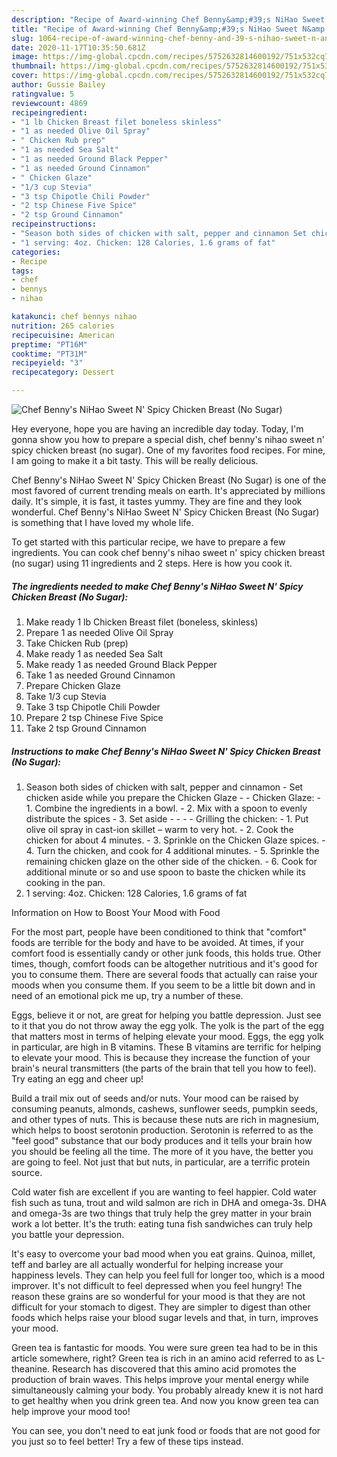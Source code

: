 ```yaml
---
description: "Recipe of Award-winning Chef Benny&amp;#39;s NiHao Sweet N&amp;#39; Spicy Chicken Breast (No Sugar)"
title: "Recipe of Award-winning Chef Benny&amp;#39;s NiHao Sweet N&amp;#39; Spicy Chicken Breast (No Sugar)"
slug: 1064-recipe-of-award-winning-chef-benny-and-39-s-nihao-sweet-n-and-39-spicy-chicken-breast-no-sugar
date: 2020-11-17T10:35:50.681Z
image: https://img-global.cpcdn.com/recipes/5752632814600192/751x532cq70/chef-bennys-nihao-sweet-n-spicy-chicken-breast-no-sugar-recipe-main-photo.jpg
thumbnail: https://img-global.cpcdn.com/recipes/5752632814600192/751x532cq70/chef-bennys-nihao-sweet-n-spicy-chicken-breast-no-sugar-recipe-main-photo.jpg
cover: https://img-global.cpcdn.com/recipes/5752632814600192/751x532cq70/chef-bennys-nihao-sweet-n-spicy-chicken-breast-no-sugar-recipe-main-photo.jpg
author: Gussie Bailey
ratingvalue: 5
reviewcount: 4869
recipeingredient:
- "1 lb Chicken Breast filet boneless skinless"
- "1 as needed Olive Oil Spray"
- " Chicken Rub prep"
- "1 as needed Sea Salt"
- "1 as needed Ground Black Pepper"
- "1 as needed Ground Cinnamon"
- " Chicken Glaze"
- "1/3 cup Stevia"
- "3 tsp Chipotle Chili Powder"
- "2 tsp Chinese Five Spice"
- "2 tsp Ground Cinnamon"
recipeinstructions:
- "Season both sides of chicken with salt, pepper and cinnamon Set chicken aside while you prepare the Chicken Glaze  Chicken Glaze: 1.  Combine the ingredients in a bowl. 2.  Mix with a spoon to evenly distribute the spices 3.  Set aside     Grilling the chicken: 1.  Put olive oil spray in cast-ion skillet – warm to very hot. 2.  Cook the chicken for about 4 minutes. 3.  Sprinkle on the Chicken Glaze spices. 4.  Turn the chicken, and cook for 4 additional minutes. 5.  Sprinkle the remaining chicken glaze on the other side of the chicken. 6.  Cook for additional minute or so and use spoon to baste the chicken while its cooking in the pan."
- "1 serving: 4oz. Chicken: 128 Calories, 1.6 grams of fat"
categories:
- Recipe
tags:
- chef
- bennys
- nihao

katakunci: chef bennys nihao 
nutrition: 265 calories
recipecuisine: American
preptime: "PT16M"
cooktime: "PT31M"
recipeyield: "3"
recipecategory: Dessert

---
```



![Chef Benny&#39;s NiHao Sweet N&#39; Spicy Chicken Breast (No Sugar)](https://img-global.cpcdn.com/recipes/5752632814600192/751x532cq70/chef-bennys-nihao-sweet-n-spicy-chicken-breast-no-sugar-recipe-main-photo.jpg)

Hey everyone, hope you are having an incredible day today. Today, I'm gonna show you how to prepare a special dish, chef benny&#39;s nihao sweet n&#39; spicy chicken breast (no sugar). One of my favorites food recipes. For mine, I am going to make it a bit tasty. This will be really delicious.



Chef Benny&#39;s NiHao Sweet N&#39; Spicy Chicken Breast (No Sugar) is one of the most favored of current trending meals on earth. It's appreciated by millions daily. It's simple, it is fast, it tastes yummy. They are fine and they look wonderful. Chef Benny&#39;s NiHao Sweet N&#39; Spicy Chicken Breast (No Sugar) is something that I have loved my whole life.


To get started with this particular recipe, we have to prepare a few ingredients. You can cook chef benny&#39;s nihao sweet n&#39; spicy chicken breast (no sugar) using 11 ingredients and 2 steps. Here is how you cook it.

<!--inarticleads1-->

##### The ingredients needed to make Chef Benny&#39;s NiHao Sweet N&#39; Spicy Chicken Breast (No Sugar):

1. Make ready 1 lb Chicken Breast filet (boneless, skinless)
1. Prepare 1 as needed Olive Oil Spray
1. Take  Chicken Rub (prep)
1. Make ready 1 as needed Sea Salt
1. Make ready 1 as needed Ground Black Pepper
1. Take 1 as needed Ground Cinnamon
1. Prepare  Chicken Glaze
1. Take 1/3 cup Stevia
1. Take 3 tsp Chipotle Chili Powder
1. Prepare 2 tsp Chinese Five Spice
1. Take 2 tsp Ground Cinnamon




<!--inarticleads2-->

##### Instructions to make Chef Benny&#39;s NiHao Sweet N&#39; Spicy Chicken Breast (No Sugar):

1. Season both sides of chicken with salt, pepper and cinnamon - Set chicken aside while you prepare the Chicken Glaze -  - Chicken Glaze: - 1.  Combine the ingredients in a bowl. - 2.  Mix with a spoon to evenly distribute the spices - 3.  Set aside -  -   -  - Grilling the chicken: - 1.  Put olive oil spray in cast-ion skillet – warm to very hot. - 2.  Cook the chicken for about 4 minutes. - 3.  Sprinkle on the Chicken Glaze spices. - 4.  Turn the chicken, and cook for 4 additional minutes. - 5.  Sprinkle the remaining chicken glaze on the other side of the chicken. - 6.  Cook for additional minute or so and use spoon to baste the chicken while its cooking in the pan.
1. 1 serving: 4oz. Chicken: 128 Calories, 1.6 grams of fat




Information on How to Boost Your Mood with Food


For the most part, people have been conditioned to think that "comfort" foods are terrible for the body and have to be avoided. At times, if your comfort food is essentially candy or other junk foods, this holds true. Other times, though, comfort foods can be altogether nutritious and it's good for you to consume them. There are several foods that actually can raise your moods when you consume them. If you seem to be a little bit down and in need of an emotional pick me up, try a number of these.

Eggs, believe it or not, are great for helping you battle depression. Just see to it that you do not throw away the egg yolk. The yolk is the part of the egg that matters most in terms of helping elevate your mood. Eggs, the egg yolk in particular, are high in B vitamins. These B vitamins are terrific for helping to elevate your mood. This is because they increase the function of your brain's neural transmitters (the parts of the brain that tell you how to feel). Try eating an egg and cheer up!

Build a trail mix out of seeds and/or nuts. Your mood can be raised by consuming peanuts, almonds, cashews, sunflower seeds, pumpkin seeds, and other types of nuts. This is because these nuts are rich in magnesium, which helps to boost serotonin production. Serotonin is referred to as the "feel good" substance that our body produces and it tells your brain how you should be feeling all the time. The more of it you have, the better you are going to feel. Not just that but nuts, in particular, are a terrific protein source.

Cold water fish are excellent if you are wanting to feel happier. Cold water fish such as tuna, trout and wild salmon are rich in DHA and omega-3s. DHA and omega-3s are two things that truly help the grey matter in your brain work a lot better. It's the truth: eating tuna fish sandwiches can truly help you battle your depression. 

It's easy to overcome your bad mood when you eat grains. Quinoa, millet, teff and barley are all actually wonderful for helping increase your happiness levels. They can help you feel full for longer too, which is a mood improver. It's not difficult to feel depressed when you feel hungry! The reason these grains are so wonderful for your mood is that they are not difficult for your stomach to digest. They are simpler to digest than other foods which helps raise your blood sugar levels and that, in turn, improves your mood.

Green tea is fantastic for moods. You were sure green tea had to be in this article somewhere, right? Green tea is rich in an amino acid referred to as L-theanine. Research has discovered that this amino acid promotes the production of brain waves. This helps improve your mental energy while simultaneously calming your body. You probably already knew it is not hard to get healthy when you drink green tea. And now you know green tea can help improve your mood too!

You can see, you don't need to eat junk food or foods that are not good for you just so to feel better! Try  a few  of  these  tips  instead.

